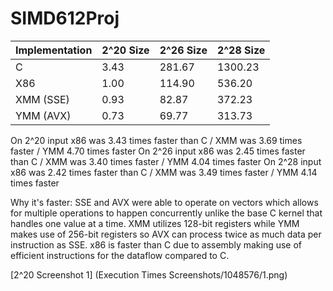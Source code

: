 # SIMD612Proj
| Implementation | 2^20 Size | 2^26 Size | 2^28 Size |
|----------------|-----------|-----------|-----------|
| C              | 3.43      | 281.67    | 1300.23   |
| X86            | 1.00      | 114.90    | 536.20    |
| XMM (SSE)      | 0.93      | 82.87     | 372.23    |
| YMM (AVX)      | 0.73      | 69.77     | 313.73    |

On 2^20 input x86 was 3.43 times faster than C / XMM was 3.69 times faster / YMM 4.70 times faster
On 2^26 input x86 was 2.45 times faster than C / XMM was 3.40 times faster / YMM 4.04 times faster
On 2^28 input x86 was 2.42 times faster than C / XMM was 3.49 times faster / YMM 4.14 times faster

Why it's faster:
SSE and AVX were able to operate on vectors which allows for multiple operations to happen concurrently unlike the base C kernel that handles one value at a time. XMM utilizes 128-bit registers while YMM makes use of 256-bit registers so AVX can process twice as much data per instruction as SSE. x86 is faster than C due to assembly making use of efficient instructions for the dataflow compared to C.

[2^20 Screenshot 1] (Execution Times Screenshots/1048576/1.png)
